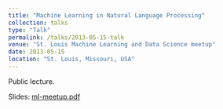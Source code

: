 ```yaml
---
title: "Machine Learning in Natural Language Processing"
collection: talks
type: "Talk"
permalink: /talks/2013-05-15-talk
venue: "St. Louis Machine Learning and Data Science meetup"
date: 2013-05-15
location: "St. Louis, Missouri, USA"
---
```


Public lecture.

Slides: [ml-meetup.pdf](/files/ml-meetup.pdf)
